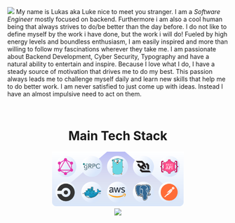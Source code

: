 ![](https://svg-github-readme.vercel.app/api?type=animated_text&text="Hello"%20and%20"Welcome%20Stranger!"&color=E26EE5&font_size=50&font_family=Open%20Sans)
My name is Lukas aka Luke nice to meet you stranger. I am a *Software Engineer* mostly focused on backend.
Furthermore i am also a cool human being that always strives to do/be better than the day before. I do not like to define myself by the work i have done, but the work i will do!
Fueled by high energy levels and boundless enthusiasm, I am easily inspired and more than willing to follow my fascinations wherever they take me. I am passionate about Backend Development, Cyber Security, Typography and have a natural ability to entertain and inspire. Because I love what I do, I have a steady source of motivation that drives me to do my best. This passion always leads me to challenge myself daily and learn new skills that help me to do better work. I am never satisfied to just come up with ideas. Instead I have an almost impulsive need to act on them.

<br>

<div align="center">
  <h1>Main Tech Stack</h1>

  <div>
    <img src="images/currenttechstack.svg" alt="Tech Stack" width="300px"/>
  </div>
</div>

<div align="center">
  <a href="https://github.com/lmllrjr">
    <img align="center" src="https://github-readme-stats.vercel.app/api/top-langs/?username=lmllrjr&layout=compact&theme=graywhite&langs_count=6" />
  </a>
</div>
